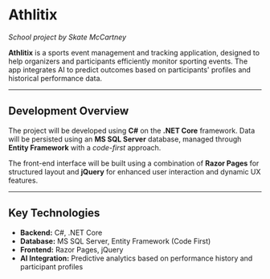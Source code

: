 # **Athlitix**

*School project by Skate McCartney*

**Athlitix** is a sports event management and tracking application, designed to help organizers and participants efficiently monitor sporting events. The app integrates AI to predict outcomes based on participants' profiles and historical performance data.

---

## **Development Overview**

The project will be developed using **C#** on the **.NET Core** framework. Data will be persisted using an **MS SQL Server** database, managed through **Entity Framework** with a *code-first* approach.

The front-end interface will be built using a combination of **Razor Pages** for structured layout and **jQuery** for enhanced user interaction and dynamic UX features.

---

## **Key Technologies**

* **Backend:** C#, .NET Core
* **Database:** MS SQL Server, Entity Framework (Code First)
* **Frontend:** Razor Pages, jQuery
* **AI Integration:** Predictive analytics based on performance history and participant profiles

